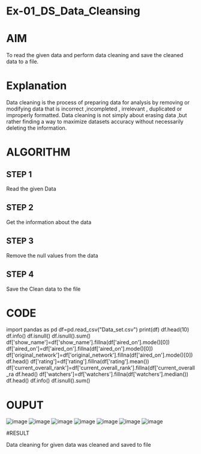 # Ex-01_DS_Data_Cleansing
# AIM
To read the given data and perform data cleaning and save the cleaned data to a file.

# Explanation
Data cleaning is the process of preparing data for analysis by removing or modifying data that is incorrect ,incompleted , irrelevant , duplicated or improperly formatted. Data cleaning is not simply about erasing data ,but rather finding a way to maximize datasets accuracy without necessarily deleting the information.

# ALGORITHM
## STEP 1
Read the given Data

## STEP 2
Get the information about the data

## STEP 3
Remove the null values from the data

## STEP 4
Save the Clean data to the file

# CODE

import pandas as pd
df=pd.read_csv("Data_set.csv")
print(df)
df.head(10)
df.info()
df.isnull()
df.isnull().sum()
df['show_name']=df['show_name'].fillna(df['aired_on'].mode()[0])
df['aired_on']=df['aired_on'].fillna(df['aired_on'].mode()[0])
df['original_network']=df['original_network'].fillna(df['aired_on'].mode()[0])
df.head()
df['rating']=df['rating'].fillna(df['rating'].mean())
df['current_overall_rank']=df['current_overall_rank'].fillna(df['current_overall_ra
df.head()
df['watchers']=df['watchers'].fillna(df['watchers'].median())
df.head()
df.info()
df.isnull().sum()


# OUPUT

![image](https://user-images.githubusercontent.com/118626456/227699596-82a2134c-d29a-4fbf-bd83-929a017aa80c.png)
![image](https://user-images.githubusercontent.com/118626456/227699607-b3bafabf-64ae-4253-ae09-73073110fb77.png)
![image](https://user-images.githubusercontent.com/118626456/227699616-730d8893-b31d-4b76-9653-98055ae1fcf2.png)
![image](https://user-images.githubusercontent.com/118626456/227699624-bb26ec9f-9430-450d-8423-c793ddc3ae60.png)
![image](https://user-images.githubusercontent.com/118626456/227699630-1c21e380-218b-4052-9286-88fd680b5fa4.png)
![image](https://user-images.githubusercontent.com/118626456/227699648-83b5d6dd-8159-4551-993b-deb8a20db7c3.png)
![image](https://user-images.githubusercontent.com/118626456/227699655-9028b92f-531a-4430-8c4a-284f0313ee59.png)



#RESULT 

Data cleaning for given data was cleaned and saved to file
